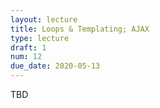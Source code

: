 ```yaml
---
layout: lecture
title: Loops & Templating; AJAX
type: lecture
draft: 1
num: 12
due_date: 2020-05-13
---
```


TBD
